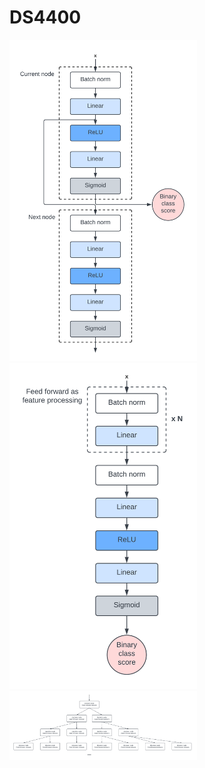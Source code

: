 # DS4400
<img src="./Final_Project/FeedForward.png" alt="Feed Forward" width=300> <img src="./Final_Project/Deep Network.png" alt="Feed Forward" width=300> <img src="./Final_Project/Network Architecture.png" alt="Feed Forward" width=300>
